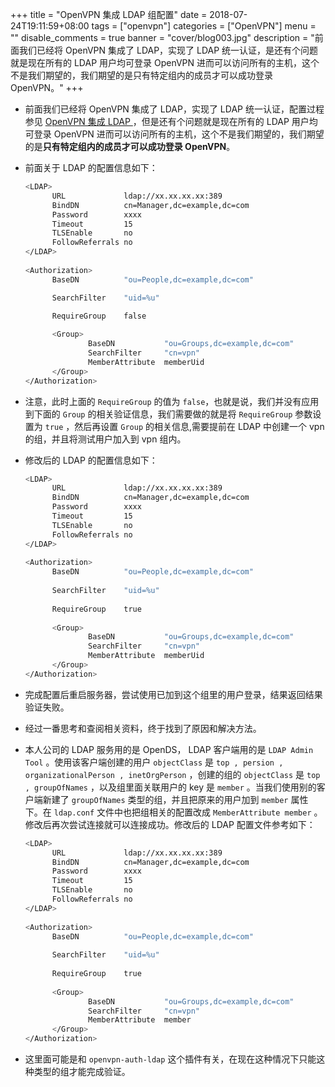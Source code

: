 +++
title = "OpenVPN 集成 LDAP 组配置"
date = 2018-07-24T19:11:59+08:00
tags = ["openvpn"]
categories = ["OpenVPN"]
menu = ""
disable_comments = true
banner = "cover/blog003.jpg"
description = "前面我们已经将 OpenVPN 集成了 LDAP，实现了 LDAP 统一认证，是还有个问题就是现在所有的 LDAP 用户均可登录 OpenVPN 进而可以访问所有的主机，这个不是我们期望的，我们期望的是只有特定组内的成员才可以成功登录 OpenVPN。"
+++

- 前面我们已经将 OpenVPN 集成了 LDAP，实现了 LDAP 统一认证，配置过程参见 [OpenVPN 集成 LDAP ](openvpn-ldap-config.md)，但是还有个问题就是现在所有的 LDAP 用户均可登录 OpenVPN 进而可以访问所有的主机，这个不是我们期望的，我们期望的是**只有特定组内的成员才可以成功登录 OpenVPN**。

- 前面关于 LDAP 的配置信息如下：

  ```bash
  <LDAP>
        URL             ldap://xx.xx.xx.xx:389
        BindDN          cn=Manager,dc=example,dc=com
        Password        xxxx
        Timeout         15
        TLSEnable       no
        FollowReferrals no
  </LDAP>
    
  <Authorization>
        BaseDN          "ou=People,dc=example,dc=com"

        SearchFilter    "uid=%u"
   
        RequireGroup    false
  
        <Group>
                BaseDN           "ou=Groups,dc=example,dc=com"
                SearchFilter     "cn=vpn"
                MemberAttribute  memberUid
        </Group>
  </Authorization>
  ```

- 注意，此时上面的 `RequireGroup` 的值为 `false`，也就是说，我们并没有应用到下面的 `Group` 的相关验证信息，我们需要做的就是将 `RequireGroup` 参数设置为 `true` ，然后再设置 `Group` 的相关信息,需要提前在 LDAP 中创建一个 vpn 的组，并且将测试用户加入到 vpn 组内。
- 修改后的 LDAP 的配置信息如下：

  ```bash
  <LDAP>
        URL             ldap://xx.xx.xx.xx:389
        BindDN          cn=Manager,dc=example,dc=com
        Password        xxxx
        Timeout         15
        TLSEnable       no
        FollowReferrals no
  </LDAP>
    
  <Authorization>
        BaseDN          "ou=People,dc=example,dc=com"
    
        SearchFilter    "uid=%u"
    
        RequireGroup    true
    
        <Group>
                BaseDN           "ou=Groups,dc=example,dc=com"
                SearchFilter     "cn=vpn"
                MemberAttribute  memberUid
        </Group>
  </Authorization>
  ```
- 完成配置后重启服务器，尝试使用已加到这个组里的用户登录，结果返回结果验证失败。

- 经过一番思考和查阅相关资料，终于找到了原因和解决方法。
- 本人公司的 LDAP 服务用的是 OpenDS， LDAP 客户端用的是 `LDAP Admin Tool` 。使用该客户端创建的用户 `objectClass` 是 `top , persion , organizationalPerson , inetOrgPerson` ，创建的组的 `objectClass` 是 `top , groupOfNames` ，以及组里面关联用户的 key 是 `member` 。当我们使用别的客户端新建了 `groupOfNames` 类型的组，并且把原来的用户加到 `member` 属性下。在 `ldap.conf` 文件中也把组相关的配置改成 `MemberAttribute member` 。 修改后再次尝试连接就可以连接成功。修改后的 LDAP 配置文件参考如下：

  ```bash
  <LDAP>
        URL             ldap://xx.xx.xx.xx:389
        BindDN          cn=Manager,dc=example,dc=com
        Password        xxxx
        Timeout         15
        TLSEnable       no
        FollowReferrals no
  </LDAP>
    
  <Authorization>
        BaseDN          "ou=People,dc=example,dc=com"
    
        SearchFilter    "uid=%u"
    
        RequireGroup    true
    
        <Group>
                BaseDN           "ou=Groups,dc=example,dc=com"
                SearchFilter     "cn=vpn"
                MemberAttribute  member
        </Group>
  </Authorization>
  ```


- 这里面可能是和 `openvpn-auth-ldap` 这个插件有关，在现在这种情况下只能这种类型的组才能完成验证。